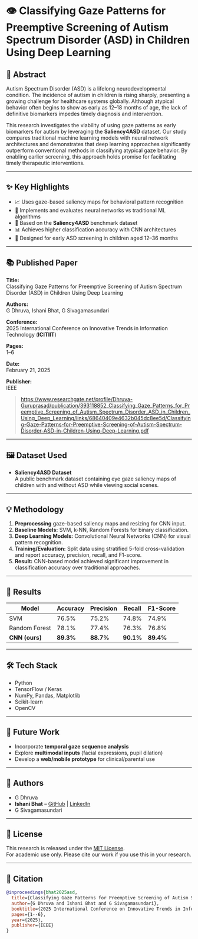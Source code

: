 # 👁️ Classifying Gaze Patterns for Preemptive Screening of Autism Spectrum Disorder (ASD) in Children Using Deep Learning

## 📌 Abstract

Autism Spectrum Disorder (ASD) is a lifelong neurodevelopmental condition. The incidence of autism in children is rising sharply, presenting a growing challenge for healthcare systems globally. Although atypical behavior often begins to show as early as 12–18 months of age, the lack of definitive biomarkers impedes timely diagnosis and intervention.

This research investigates the viability of using gaze patterns as early biomarkers for autism by leveraging the **Saliency4ASD** dataset. Our study compares traditional machine learning models with neural network architectures and demonstrates that deep learning approaches significantly outperform conventional methods in classifying atypical gaze behavior. By enabling earlier screening, this approach holds promise for facilitating timely therapeutic interventions.

---

## ✨ Key Highlights

- 📈 Uses gaze-based saliency maps for behavioral pattern recognition
- 🧠 Implements and evaluates neural networks vs traditional ML algorithms
- 🧪 Based on the **Saliency4ASD** benchmark dataset
- 📊 Achieves higher classification accuracy with CNN architectures
- 🎯 Designed for early ASD screening in children aged 12–36 months

---

## 📚 Published Paper

**Title:**  
Classifying Gaze Patterns for Preemptive Screening of Autism Spectrum Disorder (ASD) in Children Using Deep Learning

**Authors:**  
G Dhruva, Ishani Bhat, G Sivagamasundari

**Conference:**  
2025 International Conference on Innovative Trends in Information Technology (**ICITIIT**)

**Pages:**  
1–6

**Date:**  
February 21, 2025

**Publisher:**  
IEEE

> https://www.researchgate.net/profile/Dhruva-Guruprasad/publication/393118852_Classifying_Gaze_Patterns_for_Preemptive_Screening_of_Autism_Spectrum_Disorder_ASD_in_Children_Using_Deep_Learning/links/68640409e4632b045dc8ee5d/Classifying-Gaze-Patterns-for-Preemptive-Screening-of-Autism-Spectrum-Disorder-ASD-in-Children-Using-Deep-Learning.pdf  

---

## 🖼️ Dataset Used

- **Saliency4ASD Dataset**  
  A public benchmark dataset containing eye gaze saliency maps of children with and without ASD while viewing social scenes.  
 ---

## 💡 Methodology

1. **Preprocessing** gaze-based saliency maps and resizing for CNN input.
2. **Baseline Models:** SVM, k-NN, Random Forests for binary classification.
3. **Deep Learning Models:** Convolutional Neural Networks (CNN) for visual pattern recognition.
4. **Training/Evaluation:** Split data using stratified 5-fold cross-validation and report accuracy, precision, recall, and F1-score.
5. **Result:** CNN-based model achieved significant improvement in classification accuracy over traditional approaches.

---

## 🧪 Results

| Model              | Accuracy | Precision | Recall | F1-Score |
|-------------------|----------|-----------|--------|----------|
| SVM               | 76.5%    | 75.2%     | 74.8%  | 74.9%    |
| Random Forest     | 78.1%    | 77.4%     | 76.3%  | 76.8%    |
| **CNN (ours)**    | **89.3%**| **88.7%** | **90.1%**| **89.4%**|

---

## 🛠️ Tech Stack

- Python
- TensorFlow / Keras
- NumPy, Pandas, Matplotlib
- Scikit-learn
- OpenCV

---

## 🧠 Future Work

- Incorporate **temporal gaze sequence analysis**
- Explore **multimodal inputs** (facial expressions, pupil dilation)
- Develop a **web/mobile prototype** for clinical/parental use

---

## 👤 Authors

- G Dhruva  
- **Ishani Bhat** – [GitHub](https://github.com/your-github) | [LinkedIn](https://linkedin.com/in/your-linkedin)  
- G Sivagamasundari

---

## 📃 License

This research is released under the [MIT License](LICENSE).  
For academic use only. Please cite our work if you use this in your research.

---

## 📝 Citation

```bibtex
@inproceedings{bhat2025asd,
  title={Classifying Gaze Patterns for Preemptive Screening of Autism Spectrum Disorder (ASD) in Children Using Deep Learning},
  author={G Dhruva and Ishani Bhat and G Sivagamasundari},
  booktitle={2025 International Conference on Innovative Trends in Information Technology (ICITIIT)},
  pages={1--6},
  year={2025},
  publisher={IEEE}
}
